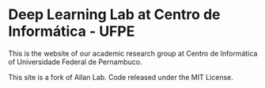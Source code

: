 # Deep Learning Lab at Centro de Informática - UFPE

This is the website of our academic research group at Centro de Informática of Universidade Federal de Pernambuco.

This site is a fork of Allan Lab. Code released under the MIT License.

